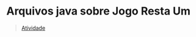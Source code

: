 # Arquivos java sobre Jogo Resta Um

> [Atividade](https://github.com/jebs-hub/MC322/tree/main/Lab04/src/mc322/lab04)

